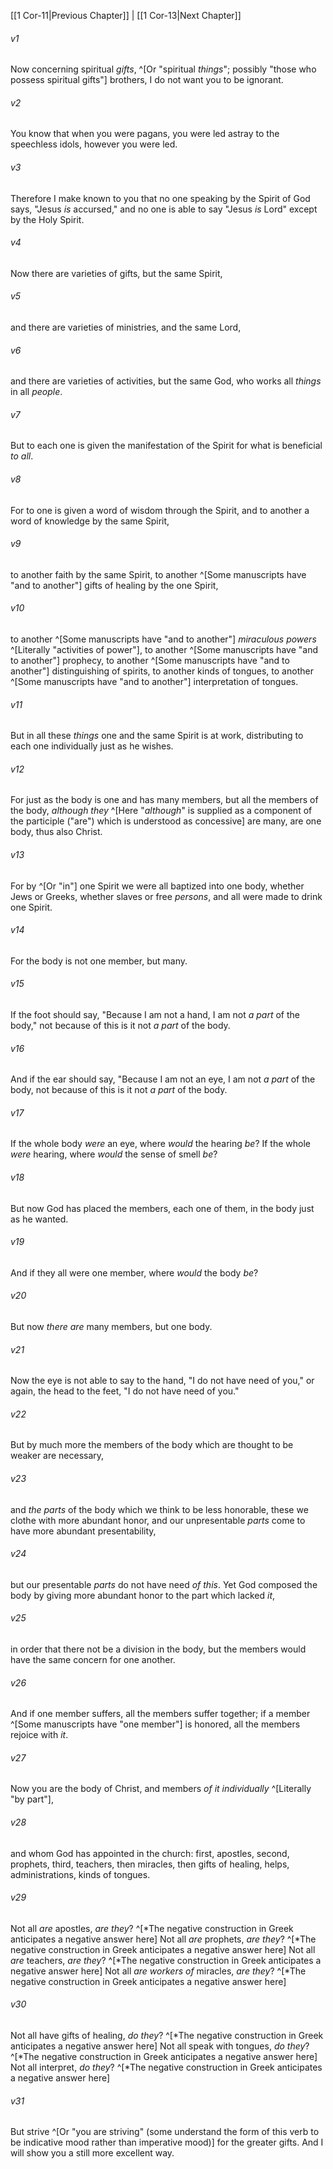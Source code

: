 ﻿---
aliases:
  - 1 Corinthians 12
---

[[1 Cor-11|Previous Chapter]] | [[1 Cor-13|Next Chapter]]

###### v1
Now concerning spiritual _gifts_, ^[Or "spiritual _things_"; possibly "those who possess spiritual gifts"] brothers, I do not want you to be ignorant.

###### v2
You know that when you were pagans, you were led astray to the speechless idols, however you were led.

###### v3
Therefore I make known to you that no one speaking by the Spirit of God says, "Jesus _is_ accursed," and no one is able to say "Jesus _is_ Lord" except by the Holy Spirit.

###### v4
Now there are varieties of gifts, but the same Spirit,

###### v5
and there are varieties of ministries, and the same Lord,

###### v6
and there are varieties of activities, but the same God, who works all _things_ in all _people_.

###### v7
But to each one is given the manifestation of the Spirit for what is beneficial _to all_.

###### v8
For to one is given a word of wisdom through the Spirit, and to another a word of knowledge by the same Spirit,

###### v9
to another faith by the same Spirit, to another ^[Some manuscripts have "and to another"] gifts of healing by the one Spirit,

###### v10
to another ^[Some manuscripts have "and to another"] _miraculous powers_ ^[Literally "activities of power"], to another ^[Some manuscripts have "and to another"] prophecy, to another ^[Some manuscripts have "and to another"] distinguishing of spirits, to another kinds of tongues, to another ^[Some manuscripts have "and to another"] interpretation of tongues.

###### v11
But in all these _things_ one and the same Spirit is at work, distributing to each one individually just as he wishes.

###### v12
For just as the body is one and has many members, but all the members of the body, _although they_ ^[Here "_although_" is supplied as a component of the participle ("are") which is understood as concessive] are many, are one body, thus also Christ.

###### v13
For by ^[Or "in"] one Spirit we were all baptized into one body, whether Jews or Greeks, whether slaves or free _persons_, and all were made to drink one Spirit.

###### v14
For the body is not one member, but many.

###### v15
If the foot should say, "Because I am not a hand, I am not _a part_ of the body," not because of this is it not _a part_ of the body.

###### v16
And if the ear should say, "Because I am not an eye, I am not _a part_ of the body, not because of this is it not _a part_ of the body.

###### v17
If the whole body _were_ an eye, where _would_ the hearing _be_? If the whole _were_ hearing, where _would_ the sense of smell _be_?

###### v18
But now God has placed the members, each one of them, in the body just as he wanted.

###### v19
And if they all were one member, where _would_ the body _be_?

###### v20
But now _there are_ many members, but one body.

###### v21
Now the eye is not able to say to the hand, "I do not have need of you," or again, the head to the feet, "I do not have need of you."

###### v22
But by much more the members of the body which are thought to be weaker are necessary,

###### v23
and _the parts_ of the body which we think to be less honorable, these we clothe with more abundant honor, and our unpresentable _parts_ come to have more abundant presentability,

###### v24
but our presentable _parts_ do not have need _of this_. Yet God composed the body by giving more abundant honor to the part which lacked _it_,

###### v25
in order that there not be a division in the body, but the members would have the same concern for one another.

###### v26
And if one member suffers, all the members suffer together; if a member ^[Some manuscripts have "one member"] is honored, all the members rejoice with _it_.

###### v27
Now you are the body of Christ, and members _of it individually_ ^[Literally "by part"],

###### v28
and whom God has appointed in the church: first, apostles, second, prophets, third, teachers, then miracles, then gifts of healing, helps, administrations, kinds of tongues.

###### v29
Not all _are_ apostles, _are they_? ^[*The negative construction in Greek anticipates a negative answer here] Not all _are_ prophets, _are they_? ^[*The negative construction in Greek anticipates a negative answer here] Not all _are_ teachers, _are they_? ^[*The negative construction in Greek anticipates a negative answer here] Not all _are workers of_ miracles, _are they_? ^[*The negative construction in Greek anticipates a negative answer here]

###### v30
Not all have gifts of healing, _do they_? ^[*The negative construction in Greek anticipates a negative answer here] Not all speak with tongues, _do they_? ^[*The negative construction in Greek anticipates a negative answer here] Not all interpret, _do they_? ^[*The negative construction in Greek anticipates a negative answer here]

###### v31
But strive ^[Or "you are striving" (some understand the form of this verb to be indicative mood rather than imperative mood)] for the greater gifts. And I will show you a still more excellent way.